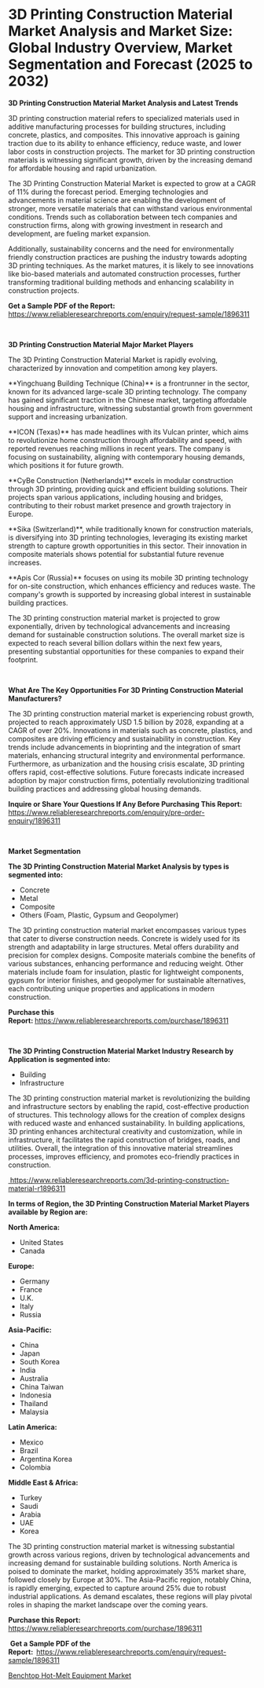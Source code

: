 <p><h1>3D Printing Construction Material Market Analysis and Market Size: Global Industry Overview, Market Segmentation and Forecast (2025 to 2032)</h1></p><p><strong>3D Printing Construction Material Market Analysis and Latest Trends</strong></p>
<p><p>3D printing construction material refers to specialized materials used in additive manufacturing processes for building structures, including concrete, plastics, and composites. This innovative approach is gaining traction due to its ability to enhance efficiency, reduce waste, and lower labor costs in construction projects. The market for 3D printing construction materials is witnessing significant growth, driven by the increasing demand for affordable housing and rapid urbanization.</p><p>The 3D Printing Construction Material Market is expected to grow at a CAGR of 11% during the forecast period. Emerging technologies and advancements in material science are enabling the development of stronger, more versatile materials that can withstand various environmental conditions. Trends such as collaboration between tech companies and construction firms, along with growing investment in research and development, are fueling market expansion. </p><p>Additionally, sustainability concerns and the need for environmentally friendly construction practices are pushing the industry towards adopting 3D printing techniques. As the market matures, it is likely to see innovations like bio-based materials and automated construction processes, further transforming traditional building methods and enhancing scalability in construction projects.</p></p>
<p><strong>Get a Sample PDF of the Report:&nbsp;</strong> <a href="https://www.reliableresearchreports.com/enquiry/request-sample/1896311?utm_campaign=3025&utm_medium=2&utm_source=Github&utm_content=ia&utm_term=28032025&utm_id=3d-printing-construction-material">https://www.reliableresearchreports.com/enquiry/request-sample/1896311</a></p>
<p>&nbsp;</p>
<p><strong>3D Printing Construction Material Major Market Players</strong></p>
<p><p>The 3D Printing Construction Material Market is rapidly evolving, characterized by innovation and competition among key players. </p><p>**Yingchuang Building Technique (China)** is a frontrunner in the sector, known for its advanced large-scale 3D printing technology. The company has gained significant traction in the Chinese market, targeting affordable housing and infrastructure, witnessing substantial growth from government support and increasing urbanization. </p><p>**ICON (Texas)** has made headlines with its Vulcan printer, which aims to revolutionize home construction through affordability and speed, with reported revenues reaching millions in recent years. The company is focusing on sustainability, aligning with contemporary housing demands, which positions it for future growth.</p><p>**CyBe Construction (Netherlands)** excels in modular construction through 3D printing, providing quick and efficient building solutions. Their projects span various applications, including housing and bridges, contributing to their robust market presence and growth trajectory in Europe.</p><p>**Sika (Switzerland)**, while traditionally known for construction materials, is diversifying into 3D printing technologies, leveraging its existing market strength to capture growth opportunities in this sector. Their innovation in composite materials shows potential for substantial future revenue increases.</p><p>**Apis Cor (Russia)** focuses on using its mobile 3D printing technology for on-site construction, which enhances efficiency and reduces waste. The company's growth is supported by increasing global interest in sustainable building practices.</p><p>The 3D printing construction material market is projected to grow exponentially, driven by technological advancements and increasing demand for sustainable construction solutions. The overall market size is expected to reach several billion dollars within the next few years, presenting substantial opportunities for these companies to expand their footprint.</p></p>
<p>&nbsp;</p>
<p><strong>What Are The Key Opportunities For 3D Printing Construction Material Manufacturers?</strong></p>
<p><p>The 3D printing construction material market is experiencing robust growth, projected to reach approximately USD 1.5 billion by 2028, expanding at a CAGR of over 20%. Innovations in materials such as concrete, plastics, and composites are driving efficiency and sustainability in construction. Key trends include advancements in bioprinting and the integration of smart materials, enhancing structural integrity and environmental performance. Furthermore, as urbanization and the housing crisis escalate, 3D printing offers rapid, cost-effective solutions. Future forecasts indicate increased adoption by major construction firms, potentially revolutionizing traditional building practices and addressing global housing demands.</p></p>
<p><strong>Inquire or Share Your Questions If Any Before Purchasing This Report:</strong> <a href="https://www.reliableresearchreports.com/enquiry/pre-order-enquiry/1896311?utm_campaign=3025&utm_medium=2&utm_source=Github&utm_content=ia&utm_term=28032025&utm_id=3d-printing-construction-material">https://www.reliableresearchreports.com/enquiry/pre-order-enquiry/1896311</a></p>
<p>&nbsp;</p>
<p><strong>Market Segmentation</strong></p>
<p><strong>The 3D Printing Construction Material Market Analysis by types is segmented into:</strong></p>
<p><ul><li>Concrete</li><li>Metal</li><li>Composite</li><li>Others (Foam, Plastic, Gypsum and Geopolymer)</li></ul></p>
<p><p>The 3D printing construction material market encompasses various types that cater to diverse construction needs. Concrete is widely used for its strength and adaptability in large structures. Metal offers durability and precision for complex designs. Composite materials combine the benefits of various substances, enhancing performance and reducing weight. Other materials include foam for insulation, plastic for lightweight components, gypsum for interior finishes, and geopolymer for sustainable alternatives, each contributing unique properties and applications in modern construction.</p></p>
<p><strong>Purchase this Report:&nbsp;</strong><a href="https://www.reliableresearchreports.com/purchase/1896311?utm_campaign=3025&utm_medium=2&utm_source=Github&utm_content=ia&utm_term=28032025&utm_id=3d-printing-construction-material">https://www.reliableresearchreports.com/purchase/1896311</a></p>
<p>&nbsp;</p>
<p><strong>The 3D Printing Construction Material Market Industry Research by Application is segmented into:</strong></p>
<p><ul><li>Building</li><li>Infrastructure</li></ul></p>
<p><p>The 3D printing construction material market is revolutionizing the building and infrastructure sectors by enabling the rapid, cost-effective production of structures. This technology allows for the creation of complex designs with reduced waste and enhanced sustainability. In building applications, 3D printing enhances architectural creativity and customization, while in infrastructure, it facilitates the rapid construction of bridges, roads, and utilities. Overall, the integration of this innovative material streamlines processes, improves efficiency, and promotes eco-friendly practices in construction.</p></p>
<p><a href="https://www.reliableresearchreports.com/3d-printing-construction-material-r1896311?utm_campaign=3025&utm_medium=2&utm_source=Github&utm_content=ia&utm_term=28032025&utm_id=3d-printing-construction-material">&nbsp;https://www.reliableresearchreports.com/3d-printing-construction-material-r1896311</a></p>
<p><strong>In terms of Region, the 3D Printing Construction Material Market Players available by Region are:</strong></p>
<p>
    <p> <strong> North America: </strong>
        <ul>
            <li>United States</li>
            <li>Canada</li>
        </ul>
        </p> 
    <p> <strong> Europe: </strong>
        <ul>
            <li>Germany</li>
            <li>France</li>
            <li>U.K.</li>
            <li>Italy</li>
            <li>Russia</li>
        </ul>
        </p> 
    <p> <strong> Asia-Pacific: </strong>
        <ul>
            <li>China</li>
            <li>Japan</li>
            <li>South Korea</li>
            <li>India</li>
            <li>Australia</li>
            <li>China Taiwan</li>
            <li>Indonesia</li>
            <li>Thailand</li>
            <li>Malaysia</li>
        </ul>
        </p> 
    <p> <strong> Latin America: </strong>
        <ul>
            <li>Mexico</li>
            <li>Brazil</li>
            <li>Argentina Korea</li>
            <li>Colombia</li>
        </ul>
        </p> 
    <p> <strong> Middle East & Africa: </strong>
        <ul>
            <li>Turkey</li>
            <li>Saudi</li>
            <li>Arabia</li>
            <li>UAE</li>
            <li>Korea</li>
        </ul>
    </p>
    </p>
<p><p>The 3D printing construction material market is witnessing substantial growth across various regions, driven by technological advancements and increasing demand for sustainable building solutions. North America is poised to dominate the market, holding approximately 35% market share, followed closely by Europe at 30%. The Asia-Pacific region, notably China, is rapidly emerging, expected to capture around 25% due to robust industrial applications. As demand escalates, these regions will play pivotal roles in shaping the market landscape over the coming years.</p></p>
<p><strong>Purchase this Report: </strong><a href="https://www.reliableresearchreports.com/purchase/1896311?utm_campaign=3025&utm_medium=2&utm_source=Github&utm_content=ia&utm_term=28032025&utm_id=3d-printing-construction-material">https://www.reliableresearchreports.com/purchase/1896311</a></p>
<p>&nbsp;<strong>Get a Sample PDF of the Report:&nbsp;&nbsp;</strong><a href="https://www.reliableresearchreports.com/enquiry/request-sample/1896311?utm_campaign=3025&utm_medium=2&utm_source=Github&utm_content=ia&utm_term=28032025&utm_id=3d-printing-construction-material">https://www.reliableresearchreports.com/enquiry/request-sample/1896311</a></p>
<p><strong></strong></p>
<p><p><a href="https://github.com/guinoopandam/Market-Research-Report-List-1/blob/main/benchtop-hot-melt-equipment-market.md?utm_campaign=3025&utm_medium=2&utm_source=Github&utm_content=ia&utm_term=28032025&utm_id=3d-printing-construction-material">Benchtop Hot-Melt Equipment Market</a></p></p>
